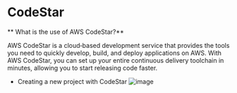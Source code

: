 # CodeStar
** What is the use of AWS CodeStar?**

AWS CodeStar is a cloud‑based development service that provides the tools you need to quickly develop, build, and deploy applications on AWS. With AWS CodeStar, you can set up your entire continuous delivery toolchain in minutes, allowing you to start releasing code faster.

- Creating a new project with CodeStar
![image](https://user-images.githubusercontent.com/43883264/173204351-4cc0a49f-272f-4ad3-8552-2e822dcdfd1d.png)

